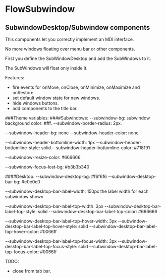 # FlowSubwindow

## SubwindowDesktop/Subwindow components
This components let you correctly implement an MDI interface. 

No more windows floating over menu bar or other components.

First you define the SubWindowDesktop and add the SubWindows to it. 

The SubWindows will float only inside it. 

Features:
- fire events for onMove, onClose, onMinimize, onMaximize and onRestore.
- set default window state for new windows.
- hide windows buttons. 
- add components to the title bar.

###Theme variables:
####Subwindows:
--subwindow-bg: subwindow background color: #fff.
--subwindow-border-radius: 2px.

--subwindow-header-bg: none
--subwindow-header-color: none

--subwindow-header-bottomline-width: 1px
--subwindow-header-bottomline-style: solid
--subwindow-header-bottomline-color: #718191

--subwindow-resize-color: #666666

--subwindow-focus-lost-bg: #b3b3b340

####Desktop:
--subwindow-desktop-bg: #f6f6f6
--subwindow-desktop-bar-bg: #e0e0e0

--subwindow-desktop-bar-label-width: 150px  the label width for each subwindow shown.

--subwindow-desktop-bar-label-top-width: 3px
--subwindow-desktop-bar-label-top-style: solid
--subwindow-desktop-bar-label-top-color: #666666

--subwindow-desktop-bar-label-top-hover-width: 3px
--subwindow-desktop-bar-label-top-hover-style: solid
--subwindow-desktop-bar-label-top-hover-color: #0066ff

--subwindow-desktop-bar-label-top-focus-width: 3px
--subwindow-desktop-bar-label-top-focus-style: solid
--subwindow-desktop-bar-label-top-focus-color: #0066ff

TODO: 
- close from tab bar.
